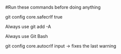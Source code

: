#Run these commands before doing anything

git config core.safecrlf true 

Always use git add -A

Always use Git Bash

git config core.autocrlf input -> fixes the last warning




